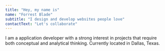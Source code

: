 ```yaml
---
title: "Hey, my name is"
name: "Forrest Blade"
subtitle: "I design and develop websites people love"
contactText: "Let's collaborate"
---
```


I am a application developer with a 
strong interest in projects that 
require both conceptual and analytical 
thinking. Currently located in Dallas, Texas.